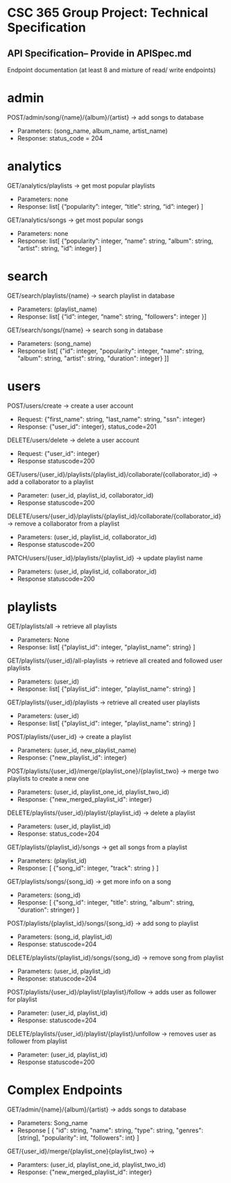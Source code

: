 # CSC 365 Group Project: Technical Specification

## API Specification– Provide in APISpec.md
Endpoint documentation (at least 8 and mixture of read/ write endpoints)

# admin
POST/admin/song/{name}/{album}/{artist} -> add songs to database
  - Parameters: (song_name, album_name, artist_name)
  - Response:
    status_code = 204
    
# analytics
GET/analytics/playlists -> get most popular playlists
  - Parameters: none
  - Response: 
    list[ {“popularity”: integer, “title”: string, “id”: integer} ]

GET/analytics/songs -> get most popular songs
  - Parameters: none
  - Response: 
    list[ {“popularity”: integer, “name”: string, "album": string, "artist": string, "id”: integer} ]

# search
GET/search/playlists/{name} -> search playlist in database
- Parameters: (playlist_name)
- Response:
    list[ {“id”: integer, “name”: string, "followers": integer }] 

GET/search/songs/{name} -> search song in database
- Parameters: (song_name)
- Response
    list[ {"id": integer, "popularity": integer, "name": string, "album": string, "artist": string, "duration": integer} ]]

# users
POST/users/create -> create a user account
- Request: {"first_name": string, "last_name": string, "ssn": integer}
- Response:
    {"user_id": integer}, status_code=201

DELETE/users/delete -> delete a user account
- Request: {"user_id": integer}
- Response
    statuscode=200

GET/users/{user_id}/playlists/{playlist_id}/collaborate/{collaborator_id} -> add a collaborator to a playlist
- Parameter: (user_id, playlist_id, collaborator_id)
- Response
    statuscode=200
  
DELETE/users/{user_id}/playlists/{playlist_id}/collaborate/{collaborator_id} → remove a collaborator from a playlist
- Parameters: (user_id, playlist_id, collaborator_id)
- Response
    statuscode=200

PATCH/users/{user_id}/playlists/{playlist_id} -> update playlist name
- Parameters: (user_id, playlist_id, collaborator_id)
- Response
    statuscode=200
  
# playlists

GET/playlists/all -> retrieve all playlists
- Parameters: None
- Response:
    list[ {"playlist_id": integer, "playlist_name": string} ]

GET/playlists/{user_id}/all-playlists -> retrieve all created and followed user playlists
- Parameters: (user_id)
- Response:
    list[ {"playlist_id": integer, "playlist_name": string} ]

GET/playlists/{user_id}/playlists -> retrieve all created user playlists
- Parameters: (user_id)
- Response:
    list[ {"playlist_id": integer, "playlist_name": string} ]

POST/playlists/{user_id} -> create a playlist
- Parameters: (user_id, new_playlist_name)
- Response:
    {"new_playlist_id": integer}

POST/playlists/{user_id}/merge/{playlist_one}/{playlist_two} -> merge two playlists to create a new one
- Parameters: (user_id, playlist_one_id, playlist_two_id)
- Response:
    {"new_merged_playlist_id": integer}

DELETE/playlists/{user_id}/playlist/{playlist_id} -> delete a playlist
- Parameters: (user_id, playlist_id)
- Response:
    status_code=204

GET/playlists/{playlist_id}/songs -> get all songs from a playlist
- Parameters: (playlist_id)
- Response:
    [ {"song_id": integer, "track": string } ]

GET/playlists/songs/{song_id} -> get more info on a song
- Parameters: (song_id)
- Response:
    [ {"song_id": integer, "title": string, "album": string, "duration": stringer} ]

POST/playlists/{playlist_id}/songs/{song_id} -> add song to playlist
- Parameters: (song_id, playlist_id)
- Response:
    statuscode=204
  
DELETE/playlists/{playlist_id}/songs/{song_id} -> remove song from playlist
- Parameters: (user_id, playlist_id)
- Response:
    statuscode=204

POST/playlists/{user_id}/playlist/{playlist}/follow -> adds user as follower for playlist
- Parameter: (user_id, playlist_id)
- Response:
    statuscode=204

DELETE/playlists/{user_id}/playlist/{playlist}/unfollow -> removes user as follower from playlist
- Parameter: (user_id, playlist_id)
- Response
    statuscode=200

# Complex Endpoints
GET/admin/{name}/{album}/{artist} -> adds songs to database
- Parameters: Song_name
- Response
    [ {
  "id": string, "name": string, "type": string, "genres": [string], "popularity": int, "followers": int} ]

GET/{user_id}/merge/{playlist_one}{playlist_two} ->
- Paramters: (user_id, playlist_one_id, playlist_two_id)
- Response:
    {"new_merged_playlist_id": integer}

 
